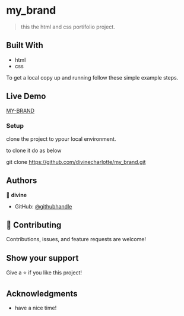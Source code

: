 # my_brand

> this the html and css portifolio project.

## Built With

- html
- css

To get a local copy up and running follow these simple example steps.

## Live Demo
[MY-BRAND](https://cute-sunburst-6df70f.netlify.app/)

### Setup 
clone the project to ypour local environment.

to clone it do as below

git clone https://github.com/divinecharlotte/my_brand.git


## Authors

👤 **divine**

- GitHub: [@githubhandle]( https://github.com/divinecharlotte)

## 🤝 Contributing

Contributions, issues, and feature requests are welcome!


## Show your support

Give a ⭐️ if you like this project!

## Acknowledgments

- have a nice time!
